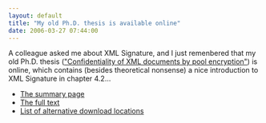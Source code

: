 ```yaml
---
layout: default
title: "My old Ph.D. thesis is available online"
date: 2006-03-27 07:44:00
---
```


A colleague asked me about XML Signature, and I just remenbered that my old Ph.D. thesis (["Confidentiality of XML documents by pool encryption"][fulltext]) is online, which contains (besides theoretical nonsense) a nice introduction to XML Signature in chapter 4.2...

- [The summary page][summary]
- [The full text][fulltext]
- [List of alternative download locations](http://nbn-resolving.de/urn/resolver.pl?urn=nbn:de:hbz:467-647&typ=liste)

[summary]: http://www.ub.uni-siegen.de/epub/diss/geuer.htm
[fulltext]: http://www.ub.uni-siegen.de/pub/diss/fb12/2004/geuer/geuer.pdf
